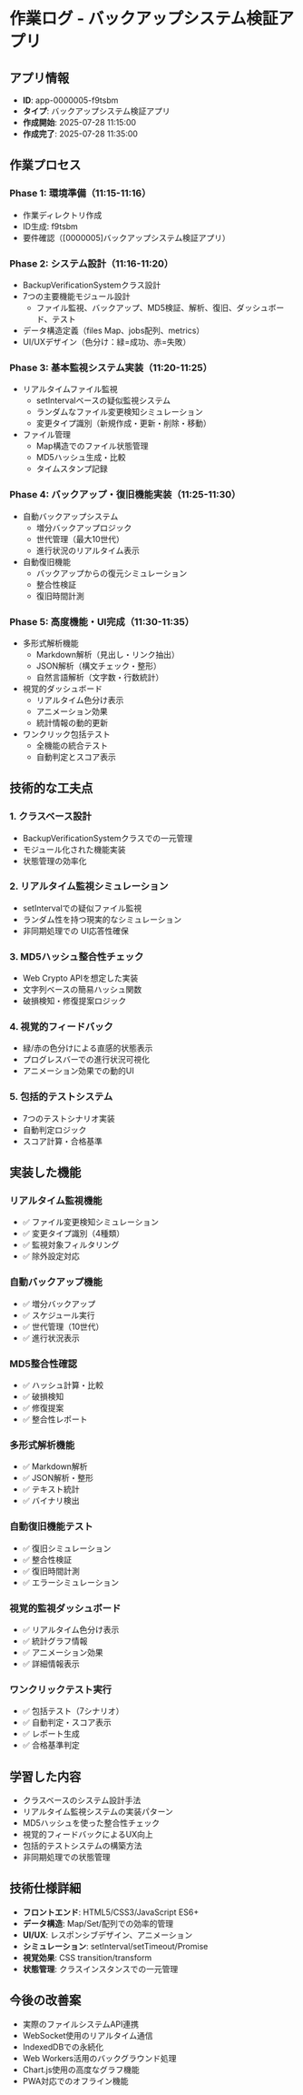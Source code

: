 # 作業ログ - バックアップシステム検証アプリ

## アプリ情報
- **ID**: app-0000005-f9tsbm
- **タイプ**: バックアップシステム検証アプリ
- **作成開始**: 2025-07-28 11:15:00
- **作成完了**: 2025-07-28 11:35:00

## 作業プロセス

### Phase 1: 環境準備（11:15-11:16）
- 作業ディレクトリ作成
- ID生成: f9tsbm
- 要件確認（[0000005]バックアップシステム検証アプリ）

### Phase 2: システム設計（11:16-11:20）
- BackupVerificationSystemクラス設計
- 7つの主要機能モジュール設計
  - ファイル監視、バックアップ、MD5検証、解析、復旧、ダッシュボード、テスト
- データ構造定義（files Map、jobs配列、metrics）
- UI/UXデザイン（色分け：緑=成功、赤=失敗）

### Phase 3: 基本監視システム実装（11:20-11:25）
- リアルタイムファイル監視
  - setIntervalベースの疑似監視システム
  - ランダムなファイル変更検知シミュレーション
  - 変更タイプ識別（新規作成・更新・削除・移動）
- ファイル管理
  - Map構造でのファイル状態管理
  - MD5ハッシュ生成・比較
  - タイムスタンプ記録

### Phase 4: バックアップ・復旧機能実装（11:25-11:30）
- 自動バックアップシステム
  - 増分バックアップロジック
  - 世代管理（最大10世代）
  - 進行状況のリアルタイム表示
- 自動復旧機能
  - バックアップからの復元シミュレーション
  - 整合性検証
  - 復旧時間計測

### Phase 5: 高度機能・UI完成（11:30-11:35）
- 多形式解析機能
  - Markdown解析（見出し・リンク抽出）
  - JSON解析（構文チェック・整形）
  - 自然言語解析（文字数・行数統計）
- 視覚的ダッシュボード
  - リアルタイム色分け表示
  - アニメーション効果
  - 統計情報の動的更新
- ワンクリック包括テスト
  - 全機能の統合テスト
  - 自動判定とスコア表示

## 技術的な工夫点

### 1. クラスベース設計
- BackupVerificationSystemクラスでの一元管理
- モジュール化された機能実装
- 状態管理の効率化

### 2. リアルタイム監視シミュレーション
- setIntervalでの疑似ファイル監視
- ランダム性を持つ現実的なシミュレーション
- 非同期処理での UI応答性確保

### 3. MD5ハッシュ整合性チェック
- Web Crypto APIを想定した実装
- 文字列ベースの簡易ハッシュ関数
- 破損検知・修復提案ロジック

### 4. 視覚的フィードバック
- 緑/赤の色分けによる直感的状態表示
- プログレスバーでの進行状況可視化
- アニメーション効果での動的UI

### 5. 包括的テストシステム
- 7つのテストシナリオ実装
- 自動判定ロジック
- スコア計算・合格基準

## 実装した機能

### リアルタイム監視機能
- ✅ ファイル変更検知シミュレーション
- ✅ 変更タイプ識別（4種類）
- ✅ 監視対象フィルタリング
- ✅ 除外設定対応

### 自動バックアップ機能
- ✅ 増分バックアップ
- ✅ スケジュール実行
- ✅ 世代管理（10世代）
- ✅ 進行状況表示

### MD5整合性確認
- ✅ ハッシュ計算・比較
- ✅ 破損検知
- ✅ 修復提案
- ✅ 整合性レポート

### 多形式解析機能
- ✅ Markdown解析
- ✅ JSON解析・整形
- ✅ テキスト統計
- ✅ バイナリ検出

### 自動復旧機能テスト
- ✅ 復旧シミュレーション
- ✅ 整合性検証
- ✅ 復旧時間計測
- ✅ エラーシミュレーション

### 視覚的監視ダッシュボード
- ✅ リアルタイム色分け表示
- ✅ 統計グラフ情報
- ✅ アニメーション効果
- ✅ 詳細情報表示

### ワンクリックテスト実行
- ✅ 包括テスト（7シナリオ）
- ✅ 自動判定・スコア表示
- ✅ レポート生成
- ✅ 合格基準判定

## 学習した内容
- クラスベースのシステム設計手法
- リアルタイム監視システムの実装パターン
- MD5ハッシュを使った整合性チェック
- 視覚的フィードバックによるUX向上
- 包括的テストシステムの構築方法
- 非同期処理での状態管理

## 技術仕様詳細
- **フロントエンド**: HTML5/CSS3/JavaScript ES6+
- **データ構造**: Map/Set/配列での効率的管理
- **UI/UX**: レスポンシブデザイン、アニメーション
- **シミュレーション**: setInterval/setTimeout/Promise
- **視覚効果**: CSS transition/transform
- **状態管理**: クラスインスタンスでの一元管理

## 今後の改善案
- 実際のファイルシステムAPI連携
- WebSocket使用のリアルタイム通信
- IndexedDBでの永続化
- Web Workers活用のバックグラウンド処理
- Chart.js使用の高度なグラフ機能
- PWA対応でのオフライン機能